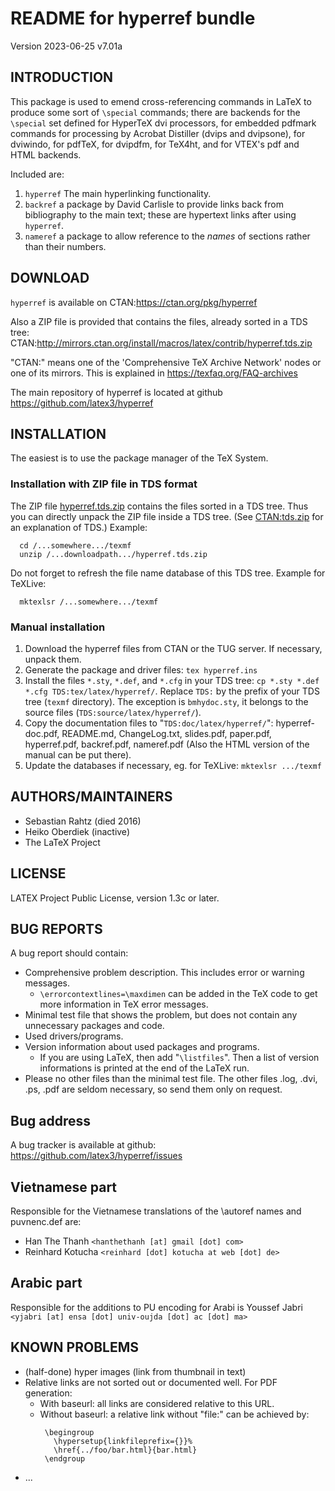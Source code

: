 # README for hyperref bundle

Version 2023-06-25 v7.01a

## INTRODUCTION

This package is used to emend cross-referencing commands in LaTeX to
produce some sort of `\special` commands; there are backends for the
`\special` set defined for HyperTeX dvi processors, for embedded pdfmark
commands for processing by Acrobat Distiller (dvips and dvipsone), for
dviwindo, for pdfTeX, for dvipdfm, for TeX4ht, and for VTEX's pdf and HTML
backends.

Included are:

 1. `hyperref` The main hyperlinking functionality.
 2. `backref` a package by David Carlisle to provide links back from
    bibliography to the main text; these are hypertext links after using
    `hyperref`.
 3. `nameref` a package to allow reference to the *names* of sections rather
    than their numbers.

## DOWNLOAD

`hyperref` is available on CTAN:https://ctan.org/pkg/hyperref

Also a ZIP file is provided that contains the files, already sorted
in a TDS tree:
  CTAN:http://mirrors.ctan.org/install/macros/latex/contrib/hyperref.tds.zip

"CTAN:" means one of the 'Comprehensive TeX Archive Network'
nodes or one of its mirrors.  This is explained in
  https://texfaq.org/FAQ-archives

The main repository of hyperref is located at github
  https://github.com/latex3/hyperref

## INSTALLATION

The easiest is to use the package manager of the TeX System.

### Installation with ZIP file in TDS format

The ZIP file [hyperref.tds.zip](http://mirrors.ctan.org/install/macros/latex/contrib/hyperref.tds.zip)
contains the files sorted in a TDS tree. Thus you can directly unpack the ZIP file
inside a TDS tree. (See [CTAN:tds.zip](https://ctan.org/pkg/tds) for an explanation of TDS.)
Example:

```
  cd /...somewhere.../texmf
  unzip /...downloadpath.../hyperref.tds.zip
```

Do not forget to refresh the file name database of this TDS tree.
Example for TeXLive:

```
  mktexlsr /...somewhere.../texmf
```

### Manual installation

 1. Download the hyperref files from CTAN or the TUG server.
    If necessary, unpack them.
 2. Generate the package and driver files: `tex hyperref.ins`
 3. Install the files `*.sty`, `*.def`, and `*.cfg` in your TDS tree:
    `cp *.sty *.def *.cfg TDS:tex/latex/hyperref/`.
    Replace `TDS:` by the prefix of your TDS tree (`texmf` directory).
    The exception is `bmhydoc.sty`, it belongs to the source files
    (`TDS:source/latex/hyperref/`).
 4. Copy the documentation files to "`TDS:doc/latex/hyperref/`":
    hyperref-doc.pdf, README.md, ChangeLog.txt,
    slides.pdf, paper.pdf, hyperref.pdf, backref.pdf,
    nameref.pdf (Also the HTML version of the manual can be put there).
 5. Update the databases if necessary, eg. for TeXLive:
    `mktexlsr .../texmf`

## AUTHORS/MAINTAINERS

 * Sebastian Rahtz (died 2016)
 * Heiko Oberdiek  (inactive)
 * The LaTeX Project

## LICENSE

LATEX Project Public License, version 1.3c or later.

## BUG REPORTS

A bug report should contain:

 * Comprehensive problem description. This includes error or
   warning messages.
   * `\errorcontextlines=\maxdimen` can be added in the TeX code
     to get more information in TeX error messages.
 * Minimal test file that shows the problem, but does not
   contain any unnecessary packages and code.
 * Used drivers/programs.
 * Version information about used packages and programs.
   * If you are using LaTeX, then add "`\listfiles`". Then
     a list of version informations is printed at the end
     of the LaTeX run.
 * Please no other files than the minimal test file.
   The other files .log, .dvi, .ps, .pdf are seldom necessary,
   so send them only on request.

## Bug address

A bug tracker is available at github:
    https://github.com/latex3/hyperref/issues

## Vietnamese part

Responsible for the Vietnamese translations of the
\autoref names and puvnenc.def are:

- Han The Thanh `<hanthethanh [at] gmail [dot] com>`
- Reinhard Kotucha `<reinhard [dot] kotucha at web [dot] de>`

## Arabic part

Responsible for the additions to PU encoding for Arabi is
  Youssef Jabri `<yjabri [at] ensa [dot] univ-oujda [dot] ac [dot] ma>`

## KNOWN PROBLEMS

 * (half-done) hyper images (link from thumbnail in text)
 * Relative links are not sorted out or documented well.
   For PDF generation:
   * With baseurl: all links are considered relative to this URL.
   * Without baseurl: a relative link without "file:" can be
     achieved by:
     ```
      \begingroup
        \hypersetup{linkfileprefix={}}%
        \href{../foo/bar.html}{bar.html}
      \endgroup
      ```
 * ...


